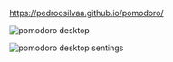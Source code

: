 https://pedroosilvaa.github.io/pomodoro/

![pomodoro desktop](https://github.com/PedrooSilvaa/pomodoro/assets/125162325/dd0d5f0b-d0d4-46c2-ab5f-63b46272c586)

![pomodoro desktop sentings](https://github.com/PedrooSilvaa/pomodoro/assets/125162325/b6519918-e528-4977-a46c-d8f7d23e312f)
